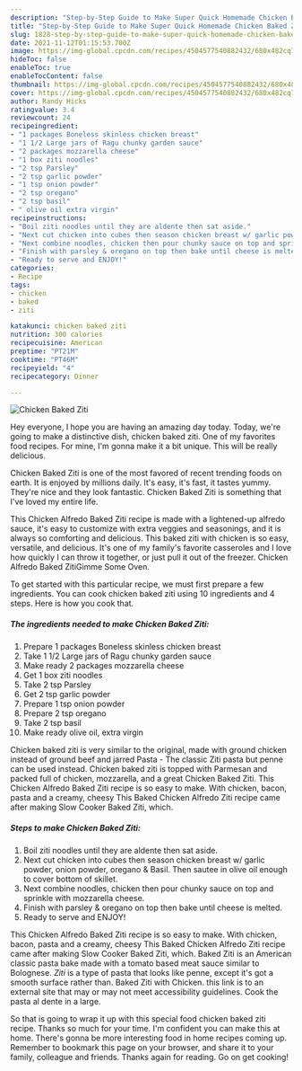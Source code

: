 ```yaml
---
description: "Step-by-Step Guide to Make Super Quick Homemade Chicken Baked Ziti"
title: "Step-by-Step Guide to Make Super Quick Homemade Chicken Baked Ziti"
slug: 1828-step-by-step-guide-to-make-super-quick-homemade-chicken-baked-ziti
date: 2021-11-12T01:15:53.700Z
image: https://img-global.cpcdn.com/recipes/4504577540882432/680x482cq70/chicken-baked-ziti-recipe-main-photo.jpg
hideToc: false
enableToc: true
enableTocContent: false
thumbnail: https://img-global.cpcdn.com/recipes/4504577540882432/680x482cq70/chicken-baked-ziti-recipe-main-photo.jpg
cover: https://img-global.cpcdn.com/recipes/4504577540882432/680x482cq70/chicken-baked-ziti-recipe-main-photo.jpg
author: Randy Hicks
ratingvalue: 3.4
reviewcount: 24
recipeingredient:
- "1 packages Boneless skinless chicken breast"
- "1 1/2 Large jars of Ragu chunky garden sauce"
- "2 packages mozzarella cheese"
- "1 box ziti noodles"
- "2 tsp Parsley"
- "2 tsp garlic powder"
- "1 tsp onion powder"
- "2 tsp oregano"
- "2 tsp basil"
- " olive oil extra virgin"
recipeinstructions:
- "Boil ziti noodles until they are aldente then sat aside."
- "Next cut chicken into cubes then season chicken breast w/ garlic powder, onion powder, oregano & Basil. Then sautee in olive oil enough to cover bottom of skillet."
- "Next combine noodles, chicken then pour chunky sauce on top and sprinkle with mozzarella cheese."
- "Finish with parsley & oregano on top then bake until cheese is melted."
- "Ready to serve and ENJOY!"
categories:
- Recipe
tags:
- chicken
- baked
- ziti

katakunci: chicken baked ziti 
nutrition: 300 calories
recipecuisine: American
preptime: "PT21M"
cooktime: "PT46M"
recipeyield: "4"
recipecategory: Dinner

---
```



![Chicken Baked Ziti](https://img-global.cpcdn.com/recipes/4504577540882432/680x482cq70/chicken-baked-ziti-recipe-main-photo.jpg)

Hey everyone, I hope you are having an amazing day today. Today, we're going to make a distinctive dish, chicken baked ziti. One of my favorites food recipes. For mine, I'm gonna make it a bit unique. This will be really delicious.

Chicken Baked Ziti is one of the most favored of recent trending foods on earth. It is enjoyed by millions daily. It's easy, it's fast, it tastes yummy. They're nice and they look fantastic. Chicken Baked Ziti is something that I've loved my entire life.

This Chicken Alfredo Baked Ziti recipe is made with a lightened-up alfredo sauce, it&#39;s easy to customize with extra veggies and seasonings, and it is always so comforting and delicious. This baked ziti with chicken is so easy, versatile, and delicious. It&#39;s one of my family&#39;s favorite casseroles and I love how quickly I can throw it together, or just pull it out of the freezer. Chicken Alfredo Baked ZitiGimme Some Oven.


To get started with this particular recipe, we must first prepare a few ingredients. You can cook chicken baked ziti using 10 ingredients and 4 steps. Here is how you cook that.

<!--inarticleads1-->

##### The ingredients needed to make Chicken Baked Ziti:

1. Prepare 1 packages Boneless skinless chicken breast
1. Take 1 1/2 Large jars of Ragu chunky garden sauce
1. Make ready 2 packages mozzarella cheese
1. Get 1 box ziti noodles
1. Take 2 tsp Parsley
1. Get 2 tsp garlic powder
1. Prepare 1 tsp onion powder
1. Prepare 2 tsp oregano
1. Take 2 tsp basil
1. Make ready  olive oil, extra virgin


Chicken baked ziti is very similar to the original, made with ground chicken instead of ground beef and jarred Pasta - The classic Ziti pasta but penne can be used instead. Chicken baked ziti is topped with Parmesan and packed full of chicken, mozzarella, and a great Chicken Baked Ziti. This Chicken Alfredo Baked Ziti recipe is so easy to make. With chicken, bacon, pasta and a creamy, cheesy This Baked Chicken Alfredo Ziti recipe came after making Slow Cooker Baked Ziti, which. 

<!--inarticleads2-->

##### Steps to make Chicken Baked Ziti:

1. Boil ziti noodles until they are aldente then sat aside.
1. Next cut chicken into cubes then season chicken breast w/ garlic powder, onion powder, oregano & Basil. Then sautee in olive oil enough to cover bottom of skillet.
1. Next combine noodles, chicken then pour chunky sauce on top and sprinkle with mozzarella cheese.
1. Finish with parsley & oregano on top then bake until cheese is melted.
1. Ready to serve and ENJOY!

This Chicken Alfredo Baked Ziti recipe is so easy to make. With chicken, bacon, pasta and a creamy, cheesy This Baked Chicken Alfredo Ziti recipe came after making Slow Cooker Baked Ziti, which. Baked Ziti is an American classic pasta bake made with a tomato based meat sauce similar to Bolognese. *Ziti* is a type of pasta that looks like penne, except it&#39;s got a smooth surface rather than. Baked Ziti with Chicken. this link is to an external site that may or may not meet accessibility guidelines. Cook the pasta al dente in a large. 

So that is going to wrap it up with this special food chicken baked ziti recipe. Thanks so much for your time. I'm confident you can make this at home. There's gonna be more interesting food in home recipes coming up. Remember to bookmark this page on your browser, and share it to your family, colleague and friends. Thanks again for reading. Go on get cooking!
